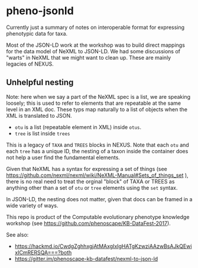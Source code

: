 pheno-jsonld
============

Currently just a summary of notes on interoperable format for expressing phenotypic data for taxa.

Most of the JSON-LD work at the workshop was to build direct mappings for the data model of NeXML
to JSON-LD.
We had some discussions of "warts" in NeXML that we might want to clean up.
These are mainly legacies of NEXUS.

## Unhelpful nesting
Note: here when we say a part of the NeXML spec is a list, we are speaking loosely; this
    is used to refer to elements that are repeatable at the same level in an XML doc.
These typs map naturally to a list of objects when the XML is translated to JSON.

  * `otu` is a list (repeatable element in XML) inside `otus`.
  * `tree` is  list inside `trees`

This is a legacy of `TAXA` and `TREES` blocks in NEXUS.
Note that each `otu` and each `tree` has a unique ID, the nesting of a taxon inside the container does not
    help a user find the fundamental elements.

Given that NeXML has a syntax for expressing a set of things
    (see https://github.com/nexml/nexml/wiki/NeXML-Manual#Sets_of_things_set ),
    there is no real need to treat the orginal "block" of TAXA or TREES as
    anything other than a set of `otu` or `tree` elements using the `set` syntax.

In JSON-LD, the nesting does not matter, given that docs can be framed in a wide variety of ways.

This repo is product of the  Computable evolutionary phenotype knowledge workshop 
(see https://github.com/phenoscape/KB-DataFest-2017).


See also:
  * https://hackmd.io/CwdgZghhxgjAtMAxgIxIgHATgKzwziAAzwBsAJkQEwixICmRERSQA===?both
  * https://gitter.im/phenoscape-kb-datafest/nexml-to-json-ld

